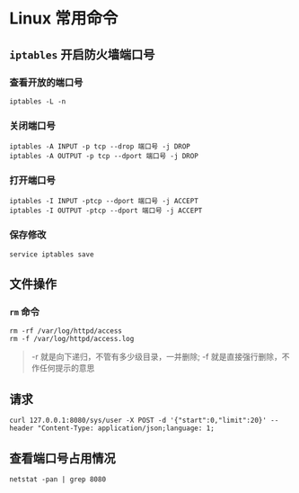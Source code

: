# Linux 常用命令

## `iptables` 开启防火墙端口号

### 查看开放的端口号
`iptables -L -n`

### 关闭端口号
```
iptables -A INPUT -p tcp --drop 端口号 -j DROP
iptables -A OUTPUT -p tcp --dport 端口号 -j DROP
```

### 打开端口号
```
iptables -I INPUT -ptcp --dport 端口号 -j ACCEPT
iptables -I OUTPUT -ptcp --dport 端口号 -j ACCEPT
```

### 保存修改
`service iptables save`

## 文件操作

### `rm` 命令
```
rm -rf /var/log/httpd/access
rm -f /var/log/httpd/access.log
```
> -r 就是向下递归，不管有多少级目录，一并删除; -f 就是直接强行删除，不作任何提示的意思

## 请求
`curl 127.0.0.1:8080/sys/user -X POST -d '{"start":0,"limit":20}' --header "Content-Type: application/json;language: 1; `

## 查看端口号占用情况
`netstat -pan | grep 8080`

